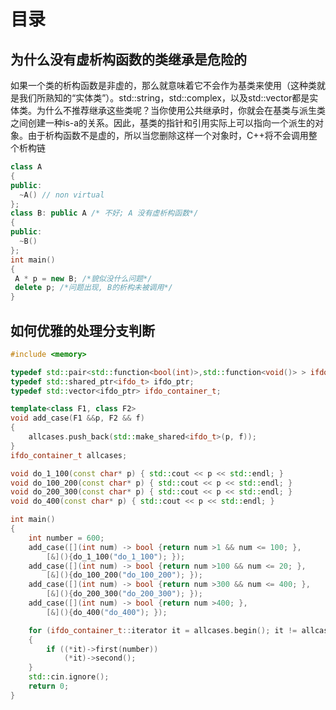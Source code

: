 # 目录


## 为什么没有虚析构函数的类继承是危险的
如果一个类的析构函数是非虚的，那么就意味着它不会作为基类来使用（这种类就是我们所熟知的“实体类”）。std::string，std::complex，以及std::vector都是实体类。为什么不推荐继承这些类呢？当你使用公共继承时，你就会在基类与派生类之间创建一种is-a的关系。因此，基类的指针和引用实际上可以指向一个派生的对象。由于析构函数不是虚的，所以当您删除这样一个对象时，C++将不会调用整个析构链
```c++
class A
{
public:
  ~A() // non virtual
};
class B: public A /* 不好; A 没有虚析构函数*/
{
public:
  ~B()
};
int main()
{
 A * p = new B; /*貌似没什么问题*/
 delete p; /*问题出现, B的析构未被调用*/
}
```
## 如何优雅的处理分支判断
```c++
#include <memory>

typedef std::pair<std::function<bool(int)>,std::function<void()> > ifdo_t;
typedef std::shared_ptr<ifdo_t> ifdo_ptr;
typedef std::vector<ifdo_ptr> ifdo_container_t;

template<class F1, class F2>
void add_case(F1 &&p, F2 && f)
{
	allcases.push_back(std::make_shared<ifdo_t>(p, f));
}
ifdo_container_t allcases;

void do_1_100(const char* p) { std::cout << p << std::endl; }
void do_100_200(const char* p) { std::cout << p << std::endl; }
void do_200_300(const char* p) { std::cout << p << std::endl; }
void do_400(const char* p) { std::cout << p << std::endl; }

int main()
{
	int number = 600;
	add_case([](int num) -> bool {return num >1 && num <= 100; },
		[&](){do_1_100("do_1_100"); });
	add_case([](int num) -> bool {return num >100 && num <= 20; },
		[&](){do_100_200("do_100_200"); });
	add_case([](int num) -> bool {return num >300 && num <= 400; },
		[&](){do_200_300("do_200_300"); });
	add_case([](int num) -> bool {return num >400; },
		[&](){do_400("do_400"); });

	for (ifdo_container_t::iterator it = allcases.begin(); it != allcases.end(); it++)
	{
		if ((*it)->first(number))
			(*it)->second();
	}
	std::cin.ignore();
    return 0;
}
```
